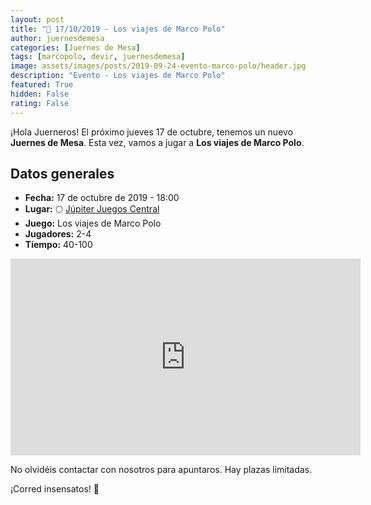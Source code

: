 ```yaml
---
layout: post
title: "📆 17/10/2019 - Los viajes de Marco Polo"
author: juernesdemesa
categories: [Juernes de Mesa]
tags: [marcopolo, devir, juernesdemesa]
image: assets/images/posts/2019-09-24-evento-marco-polo/header.jpg
description: "Evento - Los viajes de Marco Polo"
featured: True
hidden: False
rating: False
---
```


¡Hola Juerneros! El próximo jueves 17 de octubre, tenemos un nuevo **Juernes de Mesa**. Esta vez, vamos a jugar a **Los viajes de Marco Polo**.

## Datos generales

- **Fecha:** 17 de octubre de 2019 - 18:00
- **Lugar:** 🌕 [Júpiter Juegos Central](https://www.jupiterjuegos.com/tiendas/)
- **Juego:** Los viajes de Marco Polo
- **Jugadores:** 2-4
- **Tiempo:** 40-100

<iframe width="560" height="315" src="https://www.youtube.com/embed/eGr-buKzUKI" frameborder="0" allow="accelerometer; autoplay; encrypted-media; gyroscope; picture-in-picture" allowfullscreen></iframe>

No olvidéis contactar con nosotros para apuntaros. Hay plazas limitadas.

¡Corred insensatos! 🧙
